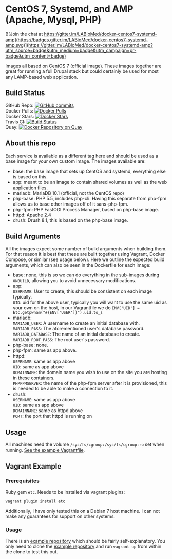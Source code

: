 # CentOS 7, Systemd, and AMP (**A**pache, **M**ysql, **P**HP)

[![Join the chat at https://gitter.im/LABioMed/docker-centos7-systemd-amp](https://badges.gitter.im/LABioMed/docker-centos7-systemd-amp.svg)](https://gitter.im/LABioMed/docker-centos7-systemd-amp?utm_source=badge&utm_medium=badge&utm_campaign=pr-badge&utm_content=badge)

Images all based on CentOS 7 (official image). These images together are great for running a full Drupal stack but could certainly be used for most any LAMP-based web application.
## Build Status
GitHub Repo: [![GitHub commits](https://img.shields.io/github/commits-since/LABioMed/docker-centos7-systemd-amp/99fbe19f80ef67d24018921e74d1c92808519178.svg?maxAge=2592000&label=commits)](https://github.com/LABioMed/docker-centos7-systemd-amp)  
Docker Pulls: [![Docker Pulls](https://img.shields.io/docker/pulls/labiomed/centos7-systemd-amp.svg?maxAge=2592000)](https://hub.docker.com/r/labiomed/centos7-systemd-amp/)  
Docker Stars: [![Docker Stars](https://img.shields.io/docker/stars/labiomed/centos7-systemd-amp.svg?maxAge=2592000)](https://hub.docker.com/r/labiomed/centos7-systemd-amp/)  
Travis CI: [![Build Status](https://travis-ci.org/LABioMed/docker-centos7-systemd-amp.svg?branch=master)](https://travis-ci.org/LABioMed/docker-centos7-systemd-amp)  
Quay: [![Docker Repository on Quay](https://quay.io/repository/labiomed/centos7-systemd-amp/status "Docker Repository on Quay")](https://quay.io/repository/labiomed/centos7-systemd-amp)  

## About this repo
Each service is available as a different tag here and should be used as a base image for your own custom image. The images available are:

 * base: the base image that sets up CentOS and systemd, everything else is based on this.
 * app: meant to be an image to contain shared volumes as well as the web application files.
 * mariadb: MariaDB 10.1 (official, not the CentOS repo)
 * php-base: PHP 5.5, includes php-cli. Having this separate from php-fpm allows us to base other images off of it sans-php-fpm.
 * php-fpm: PHP FastCGI Process Manager, based on php-base image.
 * httpd: Apache 2.4
 * drush: Drush 8.1, this is based on the php-base image.

## Build Arguments
All the images expect some number of build arguments when building them. For that reason it is best that these are built together using Vagrant, Docker Compose, or similar (see usage below). Here we outline the expected build arguments, which can also be seen in the Dockerfile for each image:

 * base: none, this is so we can do everything in the sub-images during `ONBUILD`, allowing you to avoid unnecessary modifications.  
 * app:  
   `USERNAME`: User to create, this should be consistent on each image typically.  
   `UID`: uid for the above user, typically you will want to use the same uid as your own on the host, in our Vagrantfile we do `ENV['UID'] = Etc.getpwnam("#{ENV['USER']}").uid.to_s`  
 * mariadb:  
   `MARIADB_USER`:  A username to create an initial database with.  
   `MARIADB_PASS`: The aforementioned user's database password.  
   `MARIADB_DATABASE`: The name of an initial database to create.  
   `MARIADB_ROOT_PASS`: The root user's password.  
 * php-base: none.  
 * php-fpm: same as app above.  
 * httpd:  
   `USERNAME`: same as app above  
   `UID`: same as app above  
   `DOMAINNAME`: the domain name you wish to use on the site you are hosting in these containers.  
   `PHPFPMSERVER`: the name of the php-fpm server after it is provisioned, this is needed to be able to make a connection to it.  
 * drush:  
   `USERNAME`: same as app above  
   `UID`: same as app above  
   `DOMAINNAME`: same as httpd above  
   `PORT`: the port that httpd is running on  

## Usage
All machines need the volume `/sys/fs/cgroup:/sys/fs/cgroup:ro` set when running. [See the example Vagrantfile](https://github.com/LABioMed/docker-centos7-systemd-amp-vagrant).

## Vagrant Example
### Prerequisites
Ruby gem `etc`. Needs to be installed via vagrant plugins: 
```
vagrant plugin install etc
```
Additionally, I have only tested this on a Debian 7 host machine. I can not make any guarantees for support on other systems.

### Usage
There is an [example repository](https://github.com/LABioMed/docker-centos7-systemd-amp-vagrant) which should be fairly self-explanatory. You only need to clone the [example repository](https://github.com/LABioMed/docker-centos7-systemd-amp-vagrant) and run `vagrant up` from within the clone to test this out.
